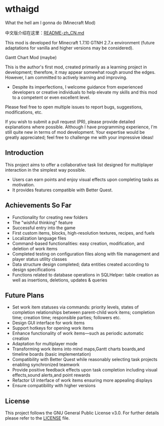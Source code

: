 # wthaigd
What the hell am I gonna do (Minecraft Mod)

中文版介绍在这里：[README-zh_CN.md](./README-zh_CN.md)

This mod is developed for Minecraft 1.7.10 GTNH 2.7.x environment (future adaptations for vanilla and higher versions may be considered).

Gantt Chart Mod (maybe)

This is the author's first mod, created primarily as a learning project in development; therefore, it may appear somewhat rough around the edges. However, I am committed to actively learning and improving.

* Despite its imperfections, I welcome guidance from experienced developers or creative individuals to help elevate my skills and this mod to a competent or even excellent level.

Please feel free to open multiple issues to report bugs, suggestions, modifications, etc.

If you wish to submit a pull request (PR), please provide detailed explanations where possible. Although I have programming experience, I'm still quite new in terms of mod development. Your expertise would be greatly appreciated; feel free to challenge me with your impressive ideas!

## Introduction
This project aims to offer a collaborative task list designed for multiplayer interaction in the simplest way possible.
* Users can earn points and enjoy visual effects upon completing tasks as motivation.
* It provides features compatible with Better Quest.

## Achievements So Far
* Functionality for creating new folders
* The "wishful thinking" feature
* Successful entry into the game
* First custom items, blocks, high-resolution textures, recipes, and fuels
* Localization language files
* Command-based functionalities: easy creation, modification, and deletion of work items
* Completed testing on configuration files along with file management and player status utility classes
* Data structure design completed; data entities created according to design specifications
* Functions related to database operations in SQLHelper: table creation as well as insertions, deletions, updates & queries

## Future Plans
* Set work item statuses via commands: priority levels, states of completion relationships between parent-child work items; completion time; creation time; responsible parties; followers etc.
* Design GUI interface for work items
* Support hotkeys for opening work items
* Enhance functionality of work items—such as periodic automatic creation
* Adaptation for multiplayer mode
* Transforming work items into mind maps,Gantt charts boards,and timeline boards (basic implementation)
* Compatibility with Better Quest while reasonably selecting task projects enabling synchronized teamwork
* Provide positive feedback effects upon task completion including visual effects,sound alerts,and point rewards
* Refactor UI interface of work items ensuring more appealing displays
* Ensure compatibility with higher versions

## License
This project follows the GNU General Public License v3.0. For further details please refer to the [LICENSE](./LICENSE) file.
